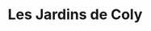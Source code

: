 ---
title: "Les Jardins de Coly"
url: /terrasson-lavilledieu/les-jardins-de-coly/
shop: Hofladen
---